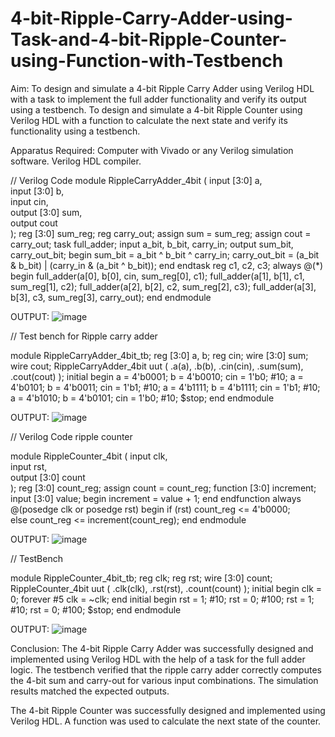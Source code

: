 # 4-bit-Ripple-Carry-Adder-using-Task-and-4-bit-Ripple-Counter-using-Function-with-Testbench
Aim:
To design and simulate a 4-bit Ripple Carry Adder using Verilog HDL with a task to implement the full adder functionality and verify its output using a testbench.
To design and simulate a 4-bit Ripple Counter using Verilog HDL with a function to calculate the next state and verify its functionality using a testbench.

Apparatus Required:
Computer with Vivado or any Verilog simulation software.
Verilog HDL compiler.

// Verilog Code
module RippleCarryAdder_4bit (
    input [3:0] a,        
    input [3:0] b,        
    input cin,           
    output [3:0] sum,     
    output cout          
);
    reg [3:0] sum_reg;
    reg carry_out;
    assign sum = sum_reg;
    assign cout = carry_out;
    task full_adder;
        input a_bit, b_bit, carry_in;
        output sum_bit, carry_out_bit;
        begin
            sum_bit = a_bit ^ b_bit ^ carry_in;
            carry_out_bit = (a_bit & b_bit) | (carry_in & (a_bit ^ b_bit));
        end
    endtask
    reg c1, c2, c3;
    always @(*) begin
        full_adder(a[0], b[0], cin, sum_reg[0], c1);
        full_adder(a[1], b[1], c1, sum_reg[1], c2);
        full_adder(a[2], b[2], c2, sum_reg[2], c3);
        full_adder(a[3], b[3], c3, sum_reg[3], carry_out);
    end
endmodule

OUTPUT:
![image](https://github.com/user-attachments/assets/2c752767-e664-49eb-8983-914cf6b1cfa6)

// Test bench for Ripple carry adder

module RippleCarryAdder_4bit_tb;
    reg [3:0] a, b;
    reg cin;
    wire [3:0] sum;
    wire cout;
    RippleCarryAdder_4bit uut (
        .a(a),
        .b(b),
        .cin(cin),
        .sum(sum),
        .cout(cout)
    );
    initial begin
        a = 4'b0001; b = 4'b0010; cin = 1'b0;
        #10;
        a = 4'b0101; b = 4'b0011; cin = 1'b1;
        #10;
        a = 4'b1111; b = 4'b1111; cin = 1'b1;
        #10;
        a = 4'b1010; b = 4'b0101; cin = 1'b0;
        #10;
        $stop;
    end
endmodule

OUTPUT:
![image](https://github.com/user-attachments/assets/a007932e-ce18-453f-b992-364de35c4402)


// Verilog Code ripple counter

module RippleCounter_4bit (
    input clk,          
    input rst,           
    output [3:0] count   
);
    reg [3:0] count_reg; 
    assign count = count_reg;
    function [3:0] increment;
        input [3:0] value;
        begin
            increment = value + 1;
        end
    endfunction
    always @(posedge clk or posedge rst) begin
        if (rst)
            count_reg <= 4'b0000;           
        else
            count_reg <= increment(count_reg); 
    end
endmodule

OUTPUT:
![image](https://github.com/user-attachments/assets/d0049554-3c1e-4c47-bc3a-320e3dff94c2)

// TestBench

module RippleCounter_4bit_tb;
    reg clk;
    reg rst;
    wire [3:0] count;
    RippleCounter_4bit uut (
        .clk(clk),
        .rst(rst),
        .count(count)
    );
    initial begin
        clk = 0;
        forever #5 clk = ~clk; 
    end
    initial begin
        rst = 1;
        #10;
        rst = 0;
        #100;
        rst = 1;
        #10;
        rst = 0;
        #100;
        $stop; 
    end
endmodule

OUTPUT:
![image](https://github.com/user-attachments/assets/4aa9ec58-f669-49b4-af73-22eb777cb33d)

Conclusion:
The 4-bit Ripple Carry Adder was successfully designed and implemented using Verilog HDL with the help of a task for the full adder logic. The testbench verified that the ripple carry adder correctly computes the 4-bit sum and carry-out for various input combinations. The simulation results matched the expected outputs.

The 4-bit Ripple Counter was successfully designed and implemented using Verilog HDL. A function was used to calculate the next state of the counter.

